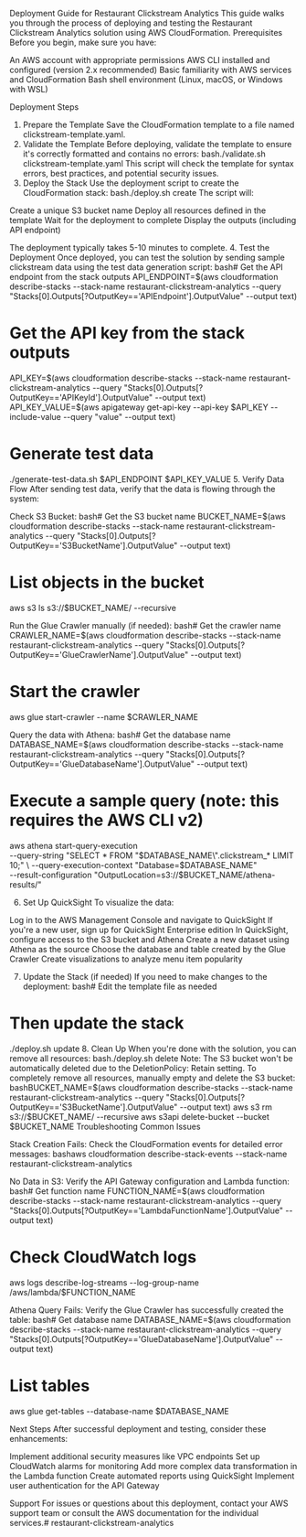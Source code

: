 Deployment Guide for Restaurant Clickstream Analytics
This guide walks you through the process of deploying and testing the Restaurant Clickstream Analytics solution using AWS CloudFormation.
Prerequisites
Before you begin, make sure you have:

An AWS account with appropriate permissions
AWS CLI installed and configured (version 2.x recommended)
Basic familiarity with AWS services and CloudFormation
Bash shell environment (Linux, macOS, or Windows with WSL)

Deployment Steps
1. Prepare the Template
Save the CloudFormation template to a file named clickstream-template.yaml.
2. Validate the Template
Before deploying, validate the template to ensure it's correctly formatted and contains no errors:
bash./validate.sh clickstream-template.yaml
This script will check the template for syntax errors, best practices, and potential security issues.
3. Deploy the Stack
Use the deployment script to create the CloudFormation stack:
bash./deploy.sh create
The script will:

Create a unique S3 bucket name
Deploy all resources defined in the template
Wait for the deployment to complete
Display the outputs (including API endpoint)

The deployment typically takes 5-10 minutes to complete.
4. Test the Deployment
Once deployed, you can test the solution by sending sample clickstream data using the test data generation script:
bash# Get the API endpoint from the stack outputs
API_ENDPOINT=$(aws cloudformation describe-stacks --stack-name restaurant-clickstream-analytics --query "Stacks[0].Outputs[?OutputKey=='APIEndpoint'].OutputValue" --output text)

# Get the API key from the stack outputs
API_KEY=$(aws cloudformation describe-stacks --stack-name restaurant-clickstream-analytics --query "Stacks[0].Outputs[?OutputKey=='APIKeyId'].OutputValue" --output text)
API_KEY_VALUE=$(aws apigateway get-api-key --api-key $API_KEY --include-value --query "value" --output text)

# Generate test data
./generate-test-data.sh $API_ENDPOINT $API_KEY_VALUE
5. Verify Data Flow
After sending test data, verify that the data is flowing through the system:

Check S3 Bucket:
bash# Get the S3 bucket name
BUCKET_NAME=$(aws cloudformation describe-stacks --stack-name restaurant-clickstream-analytics --query "Stacks[0].Outputs[?OutputKey=='S3BucketName'].OutputValue" --output text)

# List objects in the bucket
aws s3 ls s3://$BUCKET_NAME/ --recursive

Run the Glue Crawler manually (if needed):
bash# Get the crawler name
CRAWLER_NAME=$(aws cloudformation describe-stacks --stack-name restaurant-clickstream-analytics --query "Stacks[0].Outputs[?OutputKey=='GlueCrawlerName'].OutputValue" --output text)

# Start the crawler
aws glue start-crawler --name $CRAWLER_NAME

Query the data with Athena:
bash# Get the database name
DATABASE_NAME=$(aws cloudformation describe-stacks --stack-name restaurant-clickstream-analytics --query "Stacks[0].Outputs[?OutputKey=='GlueDatabaseName'].OutputValue" --output text)

# Execute a sample query (note: this requires the AWS CLI v2)
aws athena start-query-execution \
  --query-string "SELECT * FROM \"$DATABASE_NAME\".clickstream_* LIMIT 10;" \
  --query-execution-context "Database=$DATABASE_NAME" \
  --result-configuration "OutputLocation=s3://$BUCKET_NAME/athena-results/"


6. Set Up QuickSight
To visualize the data:

Log in to the AWS Management Console and navigate to QuickSight
If you're a new user, sign up for QuickSight Enterprise edition
In QuickSight, configure access to the S3 bucket and Athena
Create a new dataset using Athena as the source
Choose the database and table created by the Glue Crawler
Create visualizations to analyze menu item popularity

7. Update the Stack (if needed)
If you need to make changes to the deployment:
bash# Edit the template file as needed
# Then update the stack
./deploy.sh update
8. Clean Up
When you're done with the solution, you can remove all resources:
bash./deploy.sh delete
Note: The S3 bucket won't be automatically deleted due to the DeletionPolicy: Retain setting. To completely remove all resources, manually empty and delete the S3 bucket:
bashBUCKET_NAME=$(aws cloudformation describe-stacks --stack-name restaurant-clickstream-analytics --query "Stacks[0].Outputs[?OutputKey=='S3BucketName'].OutputValue" --output text)
aws s3 rm s3://$BUCKET_NAME/ --recursive
aws s3api delete-bucket --bucket $BUCKET_NAME
Troubleshooting
Common Issues

Stack Creation Fails: Check the CloudFormation events for detailed error messages:
bashaws cloudformation describe-stack-events --stack-name restaurant-clickstream-analytics

No Data in S3: Verify the API Gateway configuration and Lambda function:
bash# Get function name
FUNCTION_NAME=$(aws cloudformation describe-stacks --stack-name restaurant-clickstream-analytics --query "Stacks[0].Outputs[?OutputKey=='LambdaFunctionName'].OutputValue" --output text)

# Check CloudWatch logs
aws logs describe-log-streams --log-group-name /aws/lambda/$FUNCTION_NAME

Athena Query Fails: Verify the Glue Crawler has successfully created the table:
bash# Get database name
DATABASE_NAME=$(aws cloudformation describe-stacks --stack-name restaurant-clickstream-analytics --query "Stacks[0].Outputs[?OutputKey=='GlueDatabaseName'].OutputValue" --output text)

# List tables
aws glue get-tables --database-name $DATABASE_NAME


Next Steps
After successful deployment and testing, consider these enhancements:

Implement additional security measures like VPC endpoints
Set up CloudWatch alarms for monitoring
Add more complex data transformation in the Lambda function
Create automated reports using QuickSight
Implement user authentication for the API Gateway

Support
For issues or questions about this deployment, contact your AWS support team or consult the AWS documentation for the individual services.# restaurant-clickstream-analytics